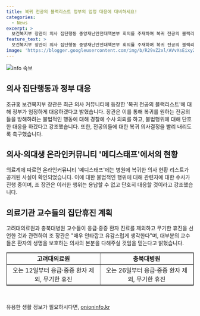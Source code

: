 ```yaml
---
title: 복귀 전공의 블랙리스트 정부의 엄정 대응에 대비하세요!
categories:
  - News
excerpt: >
  보건복지부 장관이 의사 집단행동 중앙재난안전대책본부 회의를 주재하며 복귀 전공의 블랙리스트 문제에 대해 엄정 대응하겠다고 강조했다. 최근 의사 커뮤니티에 등장한 이슈에 대해 경찰에 수사 의뢰를 하고 불법행위에 단호히 대응할 것이라고 전했다. 또한, 전공의들에게 빠른 복귀를 촉구하며 집단휴진 계획에 대한 유감을 표명했다. 요약으로는 보건복지부 장관, 의사들의 복귀 촉구 및 집단휴진 계획에 유감 표명이라고 할 수 있을 것 같아요.
feature_text: >
  보건복지부 장관이 의사 집단행동 중앙재난안전대책본부 회의를 주재하며 복귀 전공의 블랙리스트 문제에 대해 엄정 대응하겠다고 강조했다. 최근 의사 커뮤니티에 등장한 이슈에 대해 경찰에 수사 의뢰를 하고 불법행위에 단호히 대응할 것이라고 전했다. 또한, 전공의들에게 빠른 복귀를 촉구하며 집단휴진 계획에 대한 유감을 표명했다. 요약으로는 보건복지부 장관, 의사들의 복귀 촉구 및 집단휴진 계획에 유감 표명이라고 할 수 있을 것 같아요.
image: 'https://blogger.googleusercontent.com/img/b/R29vZ2xl/AVvXsEixyZcFfHzMRdzZMjFBmAUKJYCLCGyLL1o632UiGVXcaFdKo_bkvkuCioo0uUKlGfBVcT3P84aROyZIXSBEx3Aw5nCQ3pTgDom1WDC4m8eifvWiAmWEEVb4x6G_l8C0QH225ldMjyaFvpxGEBGNO37VmDTDMHGhJPq73UglMfDca1-0aw/s1600/blogspot.png'
---
```


<p><img src="https://blogger.googleusercontent.com/img/b/R29vZ2xl/AVvXsEixyZcFfHzMRdzZMjFBmAUKJYCLCGyLL1o632UiGVXcaFdKo_bkvkuCioo0uUKlGfBVcT3P84aROyZIXSBEx3Aw5nCQ3pTgDom1WDC4m8eifvWiAmWEEVb4x6G_l8C0QH225ldMjyaFvpxGEBGNO37VmDTDMHGhJPq73UglMfDca1-0aw/s1600/blogspot.png" alt="info 속보" /></p>

<h2 data-ke-size="size26">의사 집단행동과 정부 대응</h2>

<p data-ke-size="size16">조규홍 보건복지부 장관은 최근 의사 커뮤니티에 등장한 '복귀 전공의 블랙리스트'에 대해 정부가 엄정하게 대응하겠다고 밝혔습니다. 장관은 이를 통해 복귀를 원하는 전공의들을 방해하려는 불법적인 행동에 대해 경찰에 수사 의뢰를 하고, 불법행위에 대해 단호한 대응을 하겠다고 강조했습니다. 또한, 전공의들에 대한 복귀 의사결정을 빨리 내리도록 촉구했습니다.</p>

<h2 data-ke-size="size26">의사·의대생 온라인커뮤니티 '메디스태프'에서의 현황</h2>

<p data-ke-size="size16">의료계에 따르면 온라인커뮤니티 '메디스태프'에는 병원에 복귀한 의사 현황 리스트가 공개된 사실이 확인되었습니다. 이에 대한 불법적인 행위에 대해 관련자에 대한 수사가 진행 중이며, 조 장관은 이러한 행위는 용납할 수 없고 단호히 대응할 것이라고 강조했습니다.</p>

<h2 data-ke-size="size26">의료기관 교수들의 집단휴진 계획</h2>

<p data-ke-size="size16">고려대의료원과 충북대병원 교수들이 응급·중증 환자 진료를 제외하고 무기한 휴진을 선언한 것과 관련하여 조 장관은 "매우 안타깝고 유감스럽게 생각한다"며, 대부분의 교수들은 환자의 생명을 보호하는 의사의 본분을 다해주실 것임을 믿는다고 밝혔습니다.</p>

<table style="width: 100%;" border="1">
<tbody>
<tr>
<td style="text-align: center; height: 17px;"><b>고려대의료원</b></td>
<td style="text-align: center; height: 17px;"><b>충북대병원</b></td>
</tr>
<tr>
<td style="text-align: center; height: 17px;">오는 12일부터 응급·중증 환자 제외, 무기한 휴진</td>
<td style="text-align: center; height: 17px;">오는 26일부터 응급·중증 환자 제외, 무기한 휴진</td>
</tr>
</tbody>
</table>

<p data-ke-size="size16">&nbsp;</p>
유용한 생활 정보가 필요하시다면, <a href="https://onioninfo.kr" rel="dofollow">onioninfo.kr</a>


